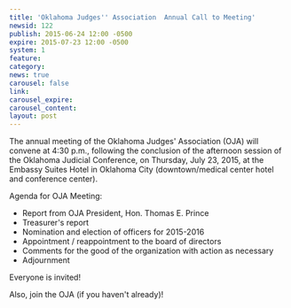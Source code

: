 ```yaml
---
title: 'Oklahoma Judges'' Association  Annual Call to Meeting'
newsid: 122
publish: 2015-06-24 12:00 -0500
expire: 2015-07-23 12:00 -0500
system: 1
feature: 
category: 
news: true
carousel: false
link: 
carousel_expire: 
carousel_content: 
layout: post
---
```

<p>The annual meeting of the Oklahoma Judges' Association (OJA) will convene at 4:30 p.m., following the conclusion of the afternoon session of the Oklahoma Judicial Conference, on Thursday, July 23, 2015, at the Embassy Suites Hotel in Oklahoma City (downtown/medical center hotel and conference center).</p>
<p>Agenda for OJA Meeting:</p>
<ul>
<li>Report from OJA President, Hon. Thomas E. Prince </li>
<li>Treasurer's report </li>
<li>Nomination and election of officers for 2015-2016            
</li>
<li>Appointment / reappointment to the board of directors </li>
<li>Comments for the good of the organization with action as necessary </li>
<li>Adjournment </li>
</ul>
<p>Everyone is invited! </p>
<p>Also, join the OJA (if you haven't already)!</p>